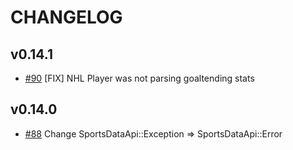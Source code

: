 # CHANGELOG

## v0.14.1

* [#90](https://github.com/RLovelett/sports_data_api/pull/90) [FIX] NHL Player was not parsing goaltending stats

## v0.14.0

* [#88](https://github.com/RLovelett/sports_data_api/pull/88) Change SportsDataApi::Exception => SportsDataApi::Error
